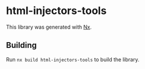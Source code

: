 # html-injectors-tools

This library was generated with [Nx](https://nx.dev).

## Building

Run `nx build html-injectors-tools` to build the library.

